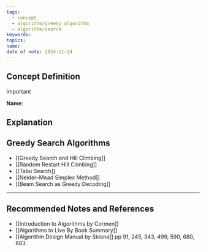 ```yaml
---
tags:
  - concept
  - algorithm/greedy_algorithm
  - algorithm/search
keywords: 
topics: 
name: 
date of note: 2024-11-24
---
```


## Concept Definition

>[!important]
>**Name**: 



## Explanation


## Greedy Search Algorithms

- [[Greedy Search and Hill Climbing]]
- [[Random Restart Hill Climbing]]
- [[Tabu Search]]
- [[Nelder–Mead Simplex Method]]
- [[Beam Search as Greedy Decoding]]


-----------
##  Recommended Notes and References


- [[Introduction to Algorithms by Cormen]]
- [[Algorithms to Live By Book Summary]]
- [[Algorithm Design Manual by Skiena]] pp 91, 245, 343, 499, 590, 680, 683